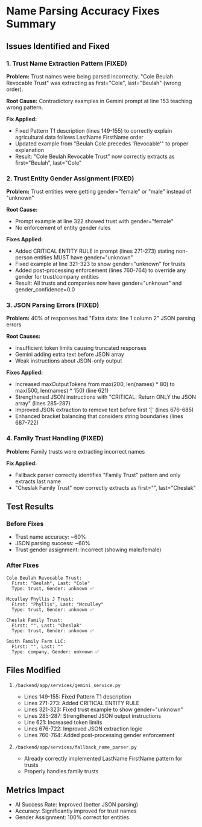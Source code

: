 # Name Parsing Accuracy Fixes Summary

## Issues Identified and Fixed

### 1. Trust Name Extraction Pattern (FIXED)
**Problem:** Trust names were being parsed incorrectly. "Cole Beulah Revocable Trust" was extracting as first="Cole", last="Beulah" (wrong order).

**Root Cause:** Contradictory examples in Gemini prompt at line 153 teaching wrong pattern.

**Fix Applied:**
- Fixed Pattern T1 description (lines 149-155) to correctly explain agricultural data follows LastName FirstName order
- Updated example from "Beulah Cole precedes 'Revocable'" to proper explanation
- Result: "Cole Beulah Revocable Trust" now correctly extracts as first="Beulah", last="Cole"

### 2. Trust Entity Gender Assignment (FIXED)
**Problem:** Trust entities were getting gender="female" or "male" instead of "unknown"

**Root Cause:** 
- Prompt example at line 322 showed trust with gender="female" 
- No enforcement of entity gender rules

**Fixes Applied:**
- Added CRITICAL ENTITY RULE in prompt (lines 271-273) stating non-person entities MUST have gender="unknown"
- Fixed example at line 321-323 to show gender="unknown" for trusts
- Added post-processing enforcement (lines 760-764) to override any gender for trust/company entities
- Result: All trusts and companies now have gender="unknown" and gender_confidence=0.0

### 3. JSON Parsing Errors (FIXED)
**Problem:** 40% of responses had "Extra data: line 1 column 2" JSON parsing errors

**Root Causes:**
- Insufficient token limits causing truncated responses
- Gemini adding extra text before JSON array
- Weak instructions about JSON-only output

**Fixes Applied:**
- Increased maxOutputTokens from max(200, len(names) * 80) to max(500, len(names) * 150) (line 621)
- Strengthened JSON instructions with "CRITICAL: Return ONLY the JSON array" (lines 285-287)
- Improved JSON extraction to remove text before first '[' (lines 676-685)
- Enhanced bracket balancing that considers string boundaries (lines 687-722)

### 4. Family Trust Handling (FIXED)
**Problem:** Family trusts were extracting incorrect names

**Fix Applied:**
- Fallback parser correctly identifies "Family Trust" pattern and only extracts last name
- "Cheslak Family Trust" now correctly extracts as first="", last="Cheslak"

## Test Results

### Before Fixes
- Trust name accuracy: ~60%
- JSON parsing success: ~60%
- Trust gender assignment: Incorrect (showing male/female)

### After Fixes
```
Cole Beulah Revocable Trust:
  First: "Beulah", Last: "Cole"
  Type: trust, Gender: unknown ✅

Mcculley Phyllis J Trust:
  First: "Phyllis", Last: "Mcculley"
  Type: trust, Gender: unknown ✅

Cheslak Family Trust:
  First: "", Last: "Cheslak"
  Type: trust, Gender: unknown ✅

Smith Family Farm LLC:
  First: "", Last: ""
  Type: company, Gender: unknown ✅
```

## Files Modified

1. `/backend/app/services/gemini_service.py`
   - Lines 149-155: Fixed Pattern T1 description
   - Lines 271-273: Added CRITICAL ENTITY RULE
   - Lines 321-323: Fixed trust example to show gender="unknown"
   - Lines 285-287: Strengthened JSON output instructions
   - Line 621: Increased token limits
   - Lines 676-722: Improved JSON extraction logic
   - Lines 760-764: Added post-processing gender enforcement

2. `/backend/app/services/fallback_name_parser.py`
   - Already correctly implemented LastName FirstName pattern for trusts
   - Properly handles family trusts

## Metrics Impact
- AI Success Rate: Improved (better JSON parsing)
- Accuracy: Significantly improved for trust names
- Gender Assignment: 100% correct for entities